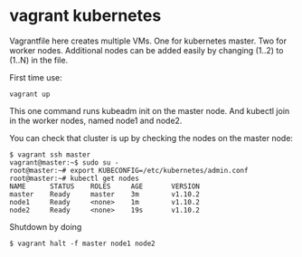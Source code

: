 # vagrant kubernetes

Vagrantfile here creates multiple VMs. One for kubernetes master. Two for worker nodes. 
Additional nodes can be added easily by changing (1..2) to (1..N) in the file.

First time use:
```
vagrant up
```

This one command runs kubeadm init on the master node.  And kubectl join in the worker nodes, named node1 and node2.  

You can check that cluster is up by checking the nodes on the master node:
```
$ vagrant ssh master
vagrant@master:~$ sudo su -
root@master:~# export KUBECONFIG=/etc/kubernetes/admin.conf
root@master:~# kubectl get nodes
NAME      STATUS    ROLES     AGE       VERSION
master    Ready     master    3m        v1.10.2
node1     Ready     <none>    1m        v1.10.2
node2     Ready     <none>    19s       v1.10.2
```

Shutdown by doing
```
$ vagrant halt -f master node1 node2
```


